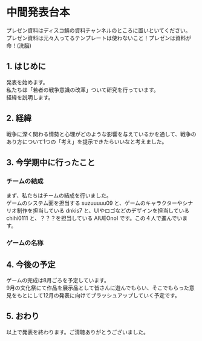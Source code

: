 # 中間発表台本

プレゼン資料はディスコ鯖の資料チャンネルのところに置いといてください。  
プレゼン資料は元々入ってるテンプレートは使わないこと！プレゼンは資料が命！(洗脳)

## 1. はじめに

発表を始めます。  
私たちは「若者の戦争意識の改革」ついて研究を行っています。  
経緯を説明します。  

## 2. 経緯

戦争に深く関わる情勢と心理がどのような影響を与えているかを通して、戦争のあり方について1つの「考え」を提示できたらいいなと考えました。

## 3. 今学期中に行ったこと

### チームの結成

まず、私たちはチームの結成を行いました。  
ゲームのシステム面を担当する suzuuuuu09 と、ゲームのキャラクターやシナリオ制作を担当している dnkis7 と、UIやロゴなどのデザインを担当している chihi0111 と、？？？を担当している AIUEOnoI です。この４人で進んでいます。

### ゲームの名称



## 4. 今後の予定

ゲームの完成は8月ごろを予定しています。  
9月の文化祭にて作品を展示品として皆さんに遊んでもらい、そこでもらった意見をもとにして12月の発表に向けてブラッシュアップしていく予定です。

## 5. おわり

以上で発表を終わります。ご清聴ありがとうございました。
